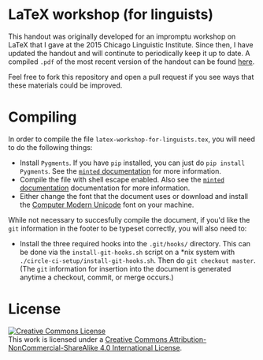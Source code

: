 <!-- -*- coding: utf-8; mode: markdown; fill-column: 72; -*- -->

# LaTeX workshop (for linguists)

This handout was originally developed for an impromptu workshop on LaTeX
that I gave at the 2015 Chicago Linguistic Institute.  Since then, I
have updated the handout and will continute to periodically keep it up
to date.  A compiled `.pdf` of the most recent version of the handout
can be found [here][handout].

Feel free to fork this repository and open a pull request if you see
ways that these materials could be improved.

# Compiling

In order to compile the file `latex-workshop-for-linguists.tex`, you
will need to do the following things:

* Install `Pygments`. If you have `pip` installed, you can just do
  `pip install Pygments`. See the [`minted` documentation][minted]
  for more information.
* Compile the file with shell escape enabled. Also see
  the [`minted` documentation][minted] documentation for more
  information.
* Either change the font that the document uses or download and install
  the [Computer Modern Unicode][cm-unicode] font on your machine.

While not necessary to succesfully compile the document, if you'd like
the `git` information in the footer to be typeset correctly, you will
also need to:

* Install the three required hooks into the `.git/hooks/` directory.
  This can be done via the `install-git-hooks.sh` script on a *nix
  system with `./circle-ci-setup/install-git-hooks.sh`. Then do
  `git checkout master`. (The `git` information for insertion into the
  document is generated anytime a checkout, commit, or merge occurs.)

# License

<a rel="license"
href="http://creativecommons.org/licenses/by-nc-sa/4.0/"><img
alt="Creative Commons License" style="border-width:0"
src="https://i.creativecommons.org/l/by-nc-sa/4.0/88x31.png" /></a><br
/>This work is licensed under a <a rel="license"
href="http://creativecommons.org/licenses/by-nc-sa/4.0/">Creative
Commons Attribution-NonCommercial-ShareAlike 4.0 International
License</a>.

[handout]: http://adamliter.org/content/LaTeX/latex-workshop-for-linguists.pdf
[minted]: http://texdoc.net/texmf-dist/doc/latex/minted/minted.pdf
[cm-unicode]: http://sourceforge.net/projects/cm-unicode/
